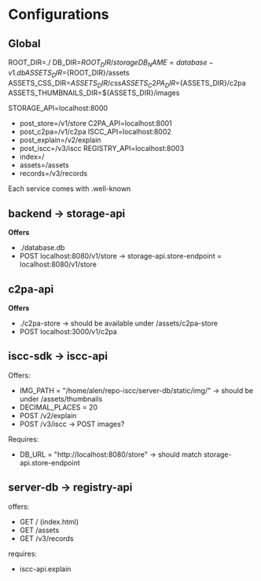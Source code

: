 # Configurations

## Global

ROOT_DIR=./
DB_DIR=${ROOT_DIR}/storage
DB_NAME=database-v1.db
ASSETS_DIR=${ROOT_DIR}/assets
ASSETS_CSS_DIR=${ASSETS_DIR}/css
ASSETS_C2PA_DIR=${ASSETS_DIR}/c2pa
ASSETS_THUMBNAILS_DIR=${ASSETS_DIR}/images

STORAGE_API=localhost:8000
  - post_store=/v1/store
C2PA_API=localhost:8001
  - post_c2pa=/v1/c2pa
ISCC_API=localhost:8002
  - post_explain=/v2/explain
  - post_iscc=/v3/iscc
REGISTRY_API=localhost:8003
  - index=/
  - assets=/assets
  - records=/v3/records

Each service comes with .well-known


## backend -> storage-api

**Offers**

- ./database.db
- POST localhost:8080/v1/store -> storage-api.store-endpoint = localhost:8080/v1/store

## c2pa-api

**Offers**

- ./c2pa-store -> should be available under /assets/c2pa-store
- POST localhost:3000/v1/c2pa

## iscc-sdk -> iscc-api

Offers: 

- IMG_PATH = "/home/alen/repo-iscc/server-db/static/img/" -> should be under /assets/thumbnails
- DECIMAL_PLACES = 20
- POST /v2/explain
- POST /v3/iscc -> POST images?

Requires:

- DB_URL = "http://localhost:8080/store" -> should match storage-api.store-endpoint

## server-db -> registry-api

offers:

- GET / (index.html)
- GET /assets
- GET /v3/records

requires:

- iscc-api.explain
